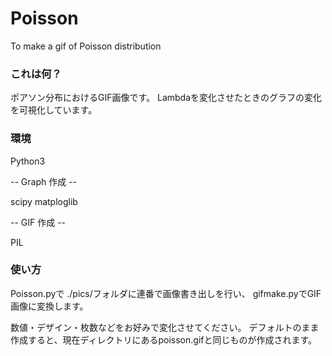 # Poisson
To make a gif of Poisson distribution

### これは何？

ポアソン分布におけるGIF画像です。
Lambdaを変化させたときのグラフの変化を可視化しています。

### 環境
Python3

-- Graph 作成 --

scipy
matploglib


-- GIF 作成 --

PIL

### 使い方
Poisson.pyで ./pics/フォルダに連番で画像書き出しを行い、
gifmake.pyでGIF画像に変換します。

数値・デザイン・枚数などをお好みで変化させてください。
デフォルトのまま作成すると、現在ディレクトリにあるpoisson.gifと同じものが作成されます。
